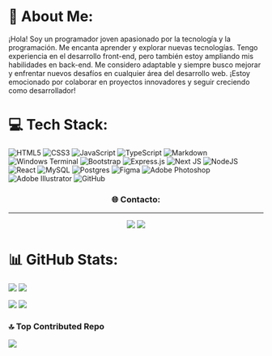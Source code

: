 # 💫 About Me:
¡Hola! Soy un programador joven apasionado por la tecnología y la programación. Me encanta aprender y explorar nuevas tecnologías. Tengo experiencia en el desarrollo front-end, pero también estoy ampliando mis habilidades en back-end. Me considero adaptable y siempre busco mejorar y enfrentar nuevos desafíos en cualquier área del desarrollo web. ¡Estoy emocionado por colaborar en proyectos innovadores y seguir creciendo como desarrollador!




# 💻 Tech Stack:
![HTML5](https://img.shields.io/badge/html5-%23E34F26.svg?style=for-the-badge&logo=html5&logoColor=white) ![CSS3](https://img.shields.io/badge/css3-%231572B6.svg?style=for-the-badge&logo=css3&logoColor=white) ![JavaScript](https://img.shields.io/badge/javascript-%23323330.svg?style=for-the-badge&logo=javascript&logoColor=%23F7DF1E) ![TypeScript](https://img.shields.io/badge/typescript-%23007ACC.svg?style=for-the-badge&logo=typescript&logoColor=white) ![Markdown](https://img.shields.io/badge/markdown-%23000000.svg?style=for-the-badge&logo=markdown&logoColor=white) ![Windows Terminal](https://img.shields.io/badge/Windows%20Terminal-%234D4D4D.svg?style=for-the-badge&logo=windows-terminal&logoColor=white) ![Bootstrap](https://img.shields.io/badge/bootstrap-%238511FA.svg?style=for-the-badge&logo=bootstrap&logoColor=white) ![Express.js](https://img.shields.io/badge/express.js-%23404d59.svg?style=for-the-badge&logo=express&logoColor=%2361DAFB) ![Next JS](https://img.shields.io/badge/Next-black?style=for-the-badge&logo=next.js&logoColor=white) ![NodeJS](https://img.shields.io/badge/node.js-6DA55F?style=for-the-badge&logo=node.js&logoColor=white) ![React](https://img.shields.io/badge/react-%2320232a.svg?style=for-the-badge&logo=react&logoColor=%2361DAFB) ![MySQL](https://img.shields.io/badge/mysql-4479A1.svg?style=for-the-badge&logo=mysql&logoColor=white) ![Postgres](https://img.shields.io/badge/postgres-%23316192.svg?style=for-the-badge&logo=postgresql&logoColor=white) ![Figma](https://img.shields.io/badge/figma-%23F24E1E.svg?style=for-the-badge&logo=figma&logoColor=white) ![Adobe Photoshop](https://img.shields.io/badge/adobe%20photoshop-%2331A8FF.svg?style=for-the-badge&logo=adobe%20photoshop&logoColor=white) ![Adobe Illustrator](https://img.shields.io/badge/adobe%20illustrator-%23FF9A00.svg?style=for-the-badge&logo=adobe%20illustrator&logoColor=white) ![GitHub](https://img.shields.io/badge/github-%23121011.svg?style=for-the-badge&logo=github&logoColor=white)

<h3 align="center">🌐 Contacto: </h3>
<hr>
<p align="center">
  <a href="https://www.linkedin.com/in/garciatantajerryanthony/" target="_blank"><img src="https://img.shields.io/badge/LinkedIn-%230077B5.svg?logo=linkedin&logoColor=white"></a>
  <a href="https://pandaasia.github.io/Portafolio-ver-2/" target="_blank"><img src="https://visitcount.itsvg.in/api?id=PandaAsia&icon=0&color=0"></a>   
</p>

# 📊 GitHub Stats:
<div>
  <img src="https://github-readme-stats.vercel.app/api/top-langs/?username=PandaAsia&theme=highcontrast&hide_border=false&include_all_commits=false&count_private=false&layout=compact">
  <img src="https://github-readme-streak-stats.herokuapp.com/?user=PandaAsia&theme=highcontrast&hide_border=false">
</div>

![](https://github-readme-stats.vercel.app/api/top-langs/?username=PandaAsia&theme=highcontrast&hide_border=false&include_all_commits=false&count_private=false&layout=compact)
![](https://github-readme-streak-stats.herokuapp.com/?user=PandaAsia&theme=highcontrast&hide_border=false)



### 🔝 Top Contributed Repo
![](https://github-contributor-stats.vercel.app/api?username=PandaAsia&limit=5&theme=react&combine_all_yearly_contributions=true)
